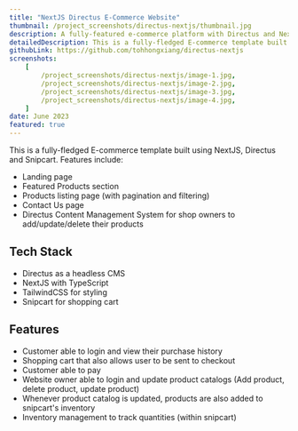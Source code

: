 ```yaml
---
title: "NextJS Directus E-Commerce Website"
thumbnail: /project_screenshots/directus-nextjs/thumbnail.jpg
description: A fully-featured e-commerce platform with Directus and NextJS
detailedDescription: This is a fully-fledged E-commerce template built using NextJS, Directus and Snipcart. It includes a CMS to provide sellers with a smooth and intuitive experience to manage their products.
githubLink: https://github.com/tohhongxiang/directus-nextjs
screenshots:
    [
        /project_screenshots/directus-nextjs/image-1.jpg,
        /project_screenshots/directus-nextjs/image-2.jpg,
        /project_screenshots/directus-nextjs/image-3.jpg,
        /project_screenshots/directus-nextjs/image-4.jpg,
    ]
date: June 2023
featured: true
---
```


This is a fully-fledged E-commerce template built using NextJS, Directus and Snipcart. Features include:

-   Landing page
-   Featured Products section
-   Products listing page (with pagination and filtering)
-   Contact Us page
-   Directus Content Management System for shop owners to add/update/delete their products

## Tech Stack

-   Directus as a headless CMS
-   NextJS with TypeScript
-   TailwindCSS for styling
-   Snipcart for shopping cart

## Features

-   Customer able to login and view their purchase history
-   Shopping cart that also allows user to be sent to checkout
-   Customer able to pay
-   Website owner able to login and update product catalogs (Add product, delete product, update product)
-   Whenever product catalog is updated, products are also added to snipcart's inventory
-   Inventory management to track quantities (within snipcart)
